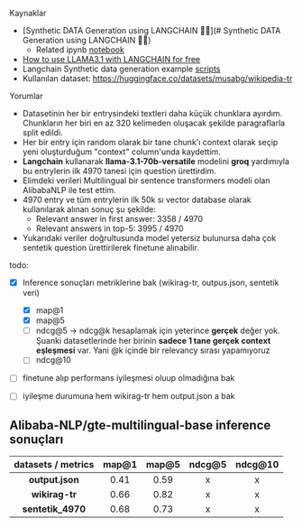 Kaynaklar
- [Synthetic DATA Generation using LANGCHAIN 🦜️🔗](# Synthetic DATA Generation using LANGCHAIN 🦜️🔗)
	- Related ipynb [notebook](https://github.com/sudarshan-koirala/youtube-stuffs/blob/main/langchain/synthetic_data_generation.ipynb)
- [How to use LLAMA3.1 with LANGCHAIN for free](https://www.youtube.com/watch?v=jP2llR7ZtwM)
- Langchain Synthetic data generation example [scripts](https://python.langchain.com/v0.1/docs/use_cases/data_generation/)
- Kullanılan dataset: https://huggingface.co/datasets/musabg/wikipedia-tr


Yorumlar
- Datasetinin her bir entrysindeki textleri daha küçük chunklara ayırdım. Chunkların her biri en az 320 kelimeden oluşacak şekilde paragraflarla split edildi.
- Her bir entry için random olarak bir tane chunk'ı context olarak seçip yeni oluşturduğum "context" column'unda kaydettim.
- **Langchain** kullanarak **llama-3.1-70b-versatile** modelini **groq** yardımıyla bu entrylerin ilk 4970 tanesi için question ürettirdim. 
- Elimdeki verileri Multilingual bir sentence transformers modeli olan AlibabaNLP ile test ettim.
- 4970 entry ve tüm entrylerin ilk 50k sı vector database olarak kullanılarak alınan sonuç şu şekilde:
	- Relevant answer in first answer:  3358 / 4970
	- Relevant answers in top-5:  3995 / 4970
- Yukarıdaki veriler doğrultusunda model yetersiz bulunursa daha çok sentetik question ürettirilerek finetune alınabilir.


todo:
- [x] Inference sonuçları metriklerine bak (wikirag-tr, outpus.json, sentetik veri)
	- [x] map@1 
	- [x] map@5 
	- [ ] ndcg@5 -> ndcg@k hesaplamak için yeterince **gerçek** değer yok. Şuanki datasetlerinde her birinin **sadece 1 tane gerçek context eşleşmesi** var. Yani @k içinde bir relevancy sırası yapamıyoruz
	- [ ] ndcg@10 
- [ ] finetune alıp performans iyileşmesi oluup olmadığına bak
- [ ] iyileşme durumuna hem wikirag-tr hem output.json a bak


## Alibaba-NLP/gte-multilingual-base inference sonuçları

| **datasets / metrics** | **map@1** | **map@5** | **ndcg@5** | **ndcg@10** |
| :--------------------: | :-------: | :-------: | :--------: | :---------: |
|    **output.json**     |   0.41    |   0.59    |     x      |      x      |
|     **wikirag-tr**     |   0.66    |   0.82    |     x      |      x      |
|   **sentetik_4970**    |   0.68    |   0.73    |     x      |      x      |
